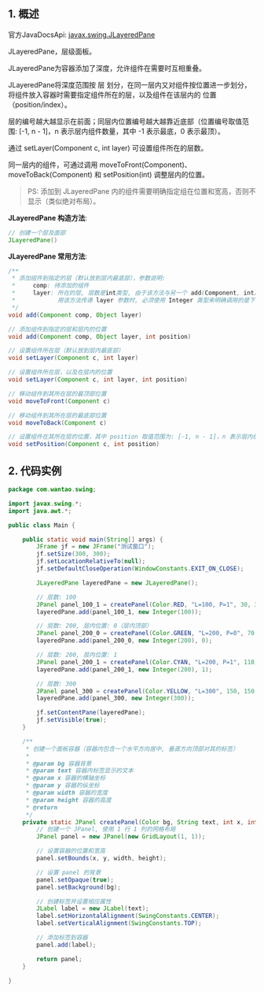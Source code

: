 ## 1. 概述

官方JavaDocsApi: [javax.swing.JLayeredPane](https://docs.oracle.com/javase/8/docs/api/javax/swing/JLayeredPane.html)

JLayeredPane，层级面板。

JLayeredPane为容器添加了深度，允许组件在需要时互相重叠。

JLayeredPane将深度范围按 层 划分，在同一层内又对组件按位置进一步划分，将组件放入容器时需要指定组件所在的层，以及组件在该层内的 位置（position/index）。

层的编号越大越显示在前面；同层内位置编号越大越靠近底部（位置编号取值范围: [-1, n - 1]，n 表示层内组件数量，其中 -1 表示最底，0 表示最顶）。

通过 setLayer(Component c, int layer) 可设置组件所在的层数。

同一层内的组件，可通过调用 moveToFront(Component)、moveToBack(Component) 和 setPosition(int) 调整层内的位置。

> PS: 添加到 JLayeredPane 内的组件需要明确指定组在位置和宽高，否则不显示（类似绝对布局）。

**JLayeredPane 构造方法**:

```java
// 创建一个层及面部
JLayeredPane()
```

**JLayeredPane 常用方法**:

```java
/**
 * 添加组件到指定的层（默认放到层内最底部），参数说明:
 *     comp: 待添加的组件
 *     layer: 所在的层, 层数是int类型, 由于该方法与另一个 add(Component, int) 方法类似, 直接使用会有冲突, 所以使
 *            用该方法传递 layer 参数时, 必须使用 Integer 类型来明确调用的是下面 add(Component, Object) 方法。
 */
void add(Component comp, Object layer)

// 添加组件到指定的层和层内的位置
void add(Component comp, Object layer, int position)

// 设置组件所在层（默认放到层内最底部）
void setLayer(Component c, int layer)

// 设置组件所在层，以及在层内的位置
void setLayer(Component c, int layer, int position)

// 移动组件到其所在层的最顶部位置
void moveToFront(Component c)

// 移动组件到其所在层的最底部位置
void moveToBack(Component c)

// 设置组件在其所在层的位置，其中 position 取值范围为: [-1, n - 1]，n 表示层内组件数量，其中 -1 表示最底，0 表示最顶
void setPosition(Component c, int position)
```

## 2. 代码实例

```java
package com.wantao.swing;

import javax.swing.*;
import java.awt.*;

public class Main {

    public static void main(String[] args) {
        JFrame jf = new JFrame("测试窗口");
        jf.setSize(300, 300);
        jf.setLocationRelativeTo(null);
        jf.setDefaultCloseOperation(WindowConstants.EXIT_ON_CLOSE);

        JLayeredPane layeredPane = new JLayeredPane();

        // 层数: 100
        JPanel panel_100_1 = createPanel(Color.RED, "L=100, P=1", 30, 30, 100, 100);
        layeredPane.add(panel_100_1, new Integer(100));

        // 层数: 200, 层内位置: 0（层内顶部）
        JPanel panel_200_0 = createPanel(Color.GREEN, "L=200, P=0", 70, 70, 100, 100);
        layeredPane.add(panel_200_0, new Integer(200), 0);

        // 层数: 200, 层内位置: 1
        JPanel panel_200_1 = createPanel(Color.CYAN, "L=200, P=1", 110, 110, 100, 100);
        layeredPane.add(panel_200_1, new Integer(200), 1);

        // 层数: 300
        JPanel panel_300 = createPanel(Color.YELLOW, "L=300", 150, 150, 100, 100);
        layeredPane.add(panel_300, new Integer(300));

        jf.setContentPane(layeredPane);
        jf.setVisible(true);
    }

    /**
     * 创建一个面板容器（容器内包含一个水平方向居中, 垂直方向顶部对其的标签）
     *
     * @param bg 容器背景
     * @param text 容器内标签显示的文本
     * @param x 容器的横轴坐标
     * @param y 容器的纵坐标
     * @param width 容器的宽度
     * @param height 容器的高度
     * @return
     */
    private static JPanel createPanel(Color bg, String text, int x, int y, int width, int height) {
        // 创建一个 JPanel, 使用 1 行 1 列的网格布局
        JPanel panel = new JPanel(new GridLayout(1, 1));

        // 设置容器的位置和宽高
        panel.setBounds(x, y, width, height);

        // 设置 panel 的背景
        panel.setOpaque(true);
        panel.setBackground(bg);

        // 创建标签并设置相应属性
        JLabel label = new JLabel(text);
        label.setHorizontalAlignment(SwingConstants.CENTER);
        label.setVerticalAlignment(SwingConstants.TOP);

        // 添加标签到容器
        panel.add(label);

        return panel;
    }

}
```



